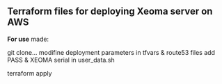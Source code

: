 ## Terraform files for deploying Xeoma server on AWS

**For use**
made: 

git clone...
modifine deployment parameters in tfvars & route53 files
add PASS & XEOMA serial in user_data.sh

terraform apply
